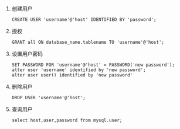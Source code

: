 1. 创建用户
   ```mysql
   CREATE USER 'username'@'host' IDENTIFIED BY 'password';
   ```

2. 授权
   ```mysql
   GRANT all ON database_name.tablename TO 'username'@'host';
   ```

3. 设置用户密码
   ```mysql
   SET PASSWORD FOR 'username'@'host' = PASSWORD('new password');
   alter user 'username' identified by 'new password';
   alter user user() identified by 'new password'
   ```

4. 删除用户
   ```mysql
   DROP USER 'username'@'host';
   ```
   
5. 查询用户
   ```mysql
   select host,user,password from mysql.user;
   ```


